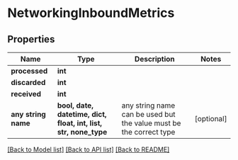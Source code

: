 # NetworkingInboundMetrics


## Properties
Name | Type | Description | Notes
------------ | ------------- | ------------- | -------------
**processed** | **int** |  | 
**discarded** | **int** |  | 
**received** | **int** |  | 
**any string name** | **bool, date, datetime, dict, float, int, list, str, none_type** | any string name can be used but the value must be the correct type | [optional]

[[Back to Model list]](../README.md#documentation-for-models) [[Back to API list]](../README.md#documentation-for-api-endpoints) [[Back to README]](../README.md)


